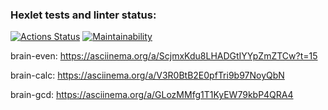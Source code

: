 ### Hexlet tests and linter status:
[![Actions Status](https://github.com/Oxana-Sorokina/frontend-project-44/actions/workflows/hexlet-check.yml/badge.svg)](https://github.com/Oxana-Sorokina/frontend-project-44/actions)
[![Maintainability](https://api.codeclimate.com/v1/badges/e9c9ab751a2d716722c3/maintainability)](https://codeclimate.com/github/Oxana-Sorokina/frontend-project-44/maintainability)

brain-even: https://asciinema.org/a/ScjmxKdu8LHADGtIYYpZmZTCw?t=15

brain-calc: https://asciinema.org/a/V3R0BtB2E0pfTri9b97NoyQbN

brain-gcd: https://asciinema.org/a/GLozMMfg1T1KyEW79kbP4QRA4
